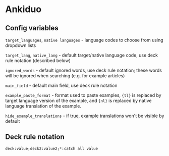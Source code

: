 # Ankiduo

## Config variables

`target_languages`, `native languages` - language codes to choose from using dropdown lists

`target_lang`, `native_lang` - default target/native language code, use deck rule notation (described below)

`ignored_words` - default ignored words, use deck rule notation; these words will be ignored when searching (e.g. for example articles)

`main_field` - default main field, use deck rule notation

`example_paste_format` - format used to paste examples, `{tl}` is replaced by target language version of the example, and `{nl}` is replaced by native language translation of the example.

`hide_example_translations` - if true, example translations won't be visible by default

## Deck rule notation
```
deck:value;deck2:value2;*:catch all value
```